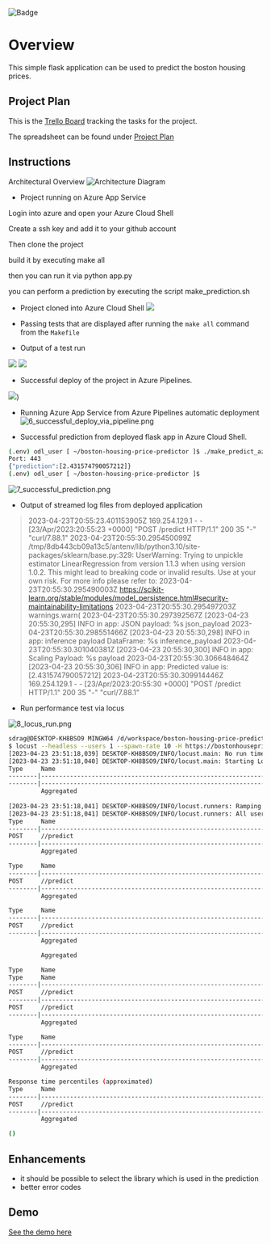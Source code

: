 ![Badge](https://github.com/stensdens/boston-housing-price-predictor/actions/workflows/python-app.yml/badge.svg)

# Overview

This simple flask application can be used to predict the boston housing prices.


## Project Plan


This is the [Trello Board](https://trello.com/b/47mH7lOy/boston-house-prices) tracking the tasks for the project.

The spreadsheet can be found under [Project Plan](project-management.xlsx)

## Instructions

Architectural Overview
![Architecture Diagram](architecture.png "Architecture Diagram")


* Project running on Azure App Service

Login into azure and open your Azure Cloud Shell

Create a ssh key and add it to your github account

Then clone the project

build it by executing make all

then you can run it via python app.py

you can perform a prediction by executing the script make_prediction.sh



* Project cloned into Azure Cloud Shell
![](screenshots/1_Setup-Cloud-Shell_Git_Clone.png)

* Passing tests that are displayed after running the `make all` command from the `Makefile`

* Output of a test run

![](screenshots/3_Part1_Local_Test.png)
![](screenshots/3_Part2_Local_Test.png)

* Successful deploy of the project in Azure Pipelines.  

![](screenshots/5_azure_cli_to_deploy.png))

* Running Azure App Service from Azure Pipelines automatic deployment
![6_successful_deploy_via_pipeline.png](screenshots/6_successful_deploy_via_pipeline.png)

* Successful prediction from deployed flask app in Azure Cloud Shell. 

```bash
(.env) odl_user [ ~/boston-housing-price-predictor ]$ ./make_predict_azure_app.sh 
Port: 443
{"prediction":[2.431574790057212]}
(.env) odl_user [ ~/boston-housing-price-predictor ]$ 
```
![7_successful_prediction.png](screenshots%2F7_successful_prediction.png)

* Output of streamed log files from deployed application

> 2023-04-23T20:55:23.401153905Z 169.254.129.1 - - [23/Apr/2023:20:55:23 +0000] "POST /predict HTTP/1.1" 200 35 "-" "curl/7.88.1"
2023-04-23T20:55:30.295450099Z /tmp/8db443cb09a13c5/antenv/lib/python3.10/site-packages/sklearn/base.py:329: UserWarning: Trying to unpickle estimator LinearRegression from version 1.1.3 when using version 1.0.2. This might lead to breaking code or invalid results. Use at your own risk. For more info please refer to:
2023-04-23T20:55:30.295490003Z https://scikit-learn.org/stable/modules/model_persistence.html#security-maintainability-limitations
2023-04-23T20:55:30.295497203Z   warnings.warn(
2023-04-23T20:55:30.297392567Z [2023-04-23 20:55:30,295] INFO in app: JSON payload: %s json_payload
2023-04-23T20:55:30.298551466Z [2023-04-23 20:55:30,298] INFO in app: inference payload DataFrame: %s inference_payload
2023-04-23T20:55:30.301040381Z [2023-04-23 20:55:30,300] INFO in app: Scaling Payload: %s payload
2023-04-23T20:55:30.306648464Z [2023-04-23 20:55:30,306] INFO in app: Predicted value is: [2.431574790057212]
2023-04-23T20:55:30.309914446Z 169.254.129.1 - - [23/Apr/2023:20:55:30 +0000] "POST /predict HTTP/1.1" 200 35 "-" "curl/7.88.1"


* Run performance test via locus


![8_locus_run.png](screenshots%2F8_locus_run.png)

````bash
sdrag@DESKTOP-KH8BSO9 MINGW64 /d/workspace/boston-housing-price-predictor
$ locust --headless --users 1 --spawn-rate 10 -H https://bostonhousepricepredictor.azurewebsites.net/
[2023-04-23 23:51:18,039] DESKTOP-KH8BSO9/INFO/locust.main: No run time limit set, use CTRL+C to interrupt
[2023-04-23 23:51:18,040] DESKTOP-KH8BSO9/INFO/locust.main: Starting Locust 2.15.1                                                                              
Type     Name                                                                          # reqs      # fails |    Avg     Min     Max    Med |   req/s  failures/s
--------|----------------------------------------------------------------------------|-------|-------------|-------|-------|-------|-------|--------|-----------
--------|----------------------------------------------------------------------------|-------|-------------|-------|-------|-------|-------|--------|-----------
         Aggregated                                                                         0     0(0.00%) |      0       0       0      0 |    0.00        0.00
                                                                                                                                                                
[2023-04-23 23:51:18,041] DESKTOP-KH8BSO9/INFO/locust.runners: Ramping to 1 users at a rate of 10.00 per second                                                 
[2023-04-23 23:51:18,041] DESKTOP-KH8BSO9/INFO/locust.runners: All users spawned: {"QuickstartUser": 1} (1 total users)                                         
Type     Name                                                                          # reqs      # fails |    Avg     Min     Max    Med |   req/s  failures/s
--------|----------------------------------------------------------------------------|-------|-------------|-------|-------|-------|-------|--------|-----------
POST     //predict                                                                          1     0(0.00%) |    488     488     488    488 |    0.00        0.00
--------|----------------------------------------------------------------------------|-------|-------------|-------|-------|-------|-------|--------|-----------
         Aggregated                                                                         1     0(0.00%) |    488     488     488    488 |    0.00        0.00

Type     Name                                                                          # reqs      # fails |    Avg     Min     Max    Med |   req/s  failures/s
--------|----------------------------------------------------------------------------|-------|-------------|-------|-------|-------|-------|--------|-----------
POST     //predict                                                                          1     0(0.00%) |    488     488     488    488 |    0.00        0.00
--------|----------------------------------------------------------------------------|-------|-------------|-------|-------|-------|-------|--------|-----------
         Aggregated                                                                         1     0(0.00%) |    488     488     488    488 |    0.00        0.00

Type     Name                                                                          # reqs      # fails |    Avg     Min     Max    Med |   req/s  failures/s
--------|----------------------------------------------------------------------------|-------|-------------|-------|-------|-------|-------|--------|-----------
POST     //predict                                                                          2     0(0.00%) |    303     118     488    120 |    0.33        0.00
--------|----------------------------------------------------------------------------|-------|-------------|-------|-------|-------|-------|--------|-----------
         Aggregated                                                                         2     0(0.00%) |    303     118     488    120 |    0.33        0.00

         Aggregated                                                                         2     0(0.00%) |    303     118     488    120 |    0.33        0.00

Type     Name                                                                          # reqs      # fails |    Avg     Min     Max    Med |   req/s  failures/s
Type     Name                                                                          # reqs      # fails |    Avg     Min     Max    Med |   req/s  failures/s
--------|----------------------------------------------------------------------------|-------|-------------|-------|-------|-------|-------|--------|-----------
POST     //predict                                                                          2     0(0.00%) |    303     118     488    120 |    0.33        0.00
--------|----------------------------------------------------------------------------|-------|-------------|-------|-------|-------|-------|--------|-----------
POST     //predict                                                                          2     0(0.00%) |    303     118     488    120 |    0.33        0.00
--------|----------------------------------------------------------------------------|-------|-------------|-------|-------|-------|-------|--------|-----------
         Aggregated                                                                         2     0(0.00%) |    303     118     488    120 |    0.33        0.00

Type     Name                                                                          # reqs      # fails |    Avg     Min     Max    Med |   req/s  failures/s
--------|----------------------------------------------------------------------------|-------|-------------|-------|-------|-------|-------|--------|-----------
POST     //predict                                                                          3     0(0.00%) |    244     118     488    130 |    0.25        0.00
--------|----------------------------------------------------------------------------|-------|-------------|-------|-------|-------|-------|--------|-----------
         Aggregated                                                                         3     0(0.00%) |    244     118     488    130 |    0.30        0.00

Response time percentiles (approximated)
Type     Name                                                                                  50%    66%    75%    80%    90%    95%    98%    99%  99.9% 99.99%   100% # reqs
--------|--------------------------------------------------------------------------------|--------|------|------|------|------|------|------|------|------|------|------|------
POST     //predict                                                                             130    130    490    490    490    490    490    490    490    490    490      3
--------|--------------------------------------------------------------------------------|--------|------|------|------|------|------|------|------|------|------|------|------
         Aggregated                                                                            130    130    490    490    490    490    490    490    490    490    490      3

()

````

## Enhancements

- it should be possible to select the library which is used in the prediction
- better error codes


## Demo 

[See the demo here](https://youtu.be/d3Agl9_dXhk)


